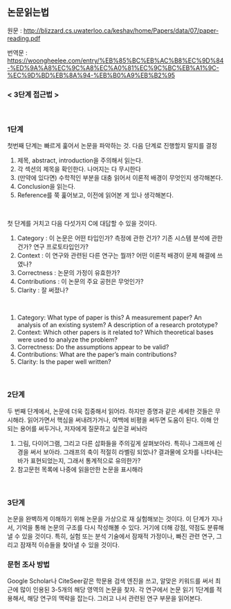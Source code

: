 
## 논문읽는법

원문 : http://blizzard.cs.uwaterloo.ca/keshav/home/Papers/data/07/paper-reading.pdf  

번역문 : https://woongheelee.com/entry/%EB%85%BC%EB%AC%B8%EC%9D%84-%ED%9A%A8%EC%9C%A8%EC%A0%81%EC%9C%BC%EB%A1%9C-%EC%9D%BD%EB%8A%94-%EB%B0%A9%EB%B2%95

### < 3단계 접근법 >

<br/>

### 1단계
첫번째 단계는 빠르게 훑어서 논문을 파악하는 것. 다음 단계로 진행할지 말지를 결정
1. 제목, abstract, introduction을 주의해서 읽는다.
2. 각 섹션의 제목을 확인한다. 나머지는 다 무시한다
3. (만약에 있다면) 수학적인 부분을 대충 읽어서 이론적 배경이 무엇인지 생각해본다.
4. Conclusion을 읽는다.
5. Reference를 쭉 훑어보고, 이전에 읽어본 게 있나 생각해본다.

<br/>

첫 단계를 거치고 다음 다섯가지 C에 대답할 수 있을 것이다.
1. Category : 이 논문은 어떤 타입인가? 측정에 관한 건가? 기존 시스템 분석에 관한건가? 연구 프로토타입인가?
2. Context : 이 연구와 관련된 다른 연구는 뭘까? 어떤 이론적 배경이 문제 해결에 쓰였나?
3. Correctness : 논문의 가정이 유효한가?
4. Contributions : 이 논문의 주요 공헌은 무엇인가?
5. Clarity : 잘 써졌나?

<br/>

1. Category: What type of paper is this? A measurement paper? An analysis of an existing system? A
description of a research prototype?
2. Context: Which other papers is it related to? Which
theoretical bases were used to analyze the problem?
3. Correctness: Do the assumptions appear to be valid?
4. Contributions: What are the paper’s main contributions?
5. Clarity: Is the paper well written?

<br/>

### 2단계
두 번째 단계에서, 논문에 더욱 집중해서 읽어라. 하지만 증명과 같은 세세한 것들은 무시해라.
읽어가면서 핵심을 써내려가거나, 여백에 비평을 써두면 도움이 된다. 이해 안 되는 용어를 써두거나, 저자에게 질문하고 싶은걸 써놔라
1. 그림, 다이어그램, 그리고 다른 삽화들을 주의깊게 살펴보아라. 특히나 그래프에 신경을 써서 보아라. 그래프의 축이 적절히 라벨링 되었나? 결과물에 오차를 나타내는 바가 표현되었는지, 그래서 통계적으로 유의한가?
2. 참고문헌 목록에 나중에 읽을만한 논문을 표시해라

<br/>

### 3단계
논문을 완벽하게 이해하기 위해 논문을 가상으로 재 실험해보는 것이다. 이 단계가 지나서, 기억을 통해 논문의 구조를 다시 작성해볼 수 있다. 거기에 더해 강점, 약점도 분류해낼 수 있을 것이다. 특히, 실험 또는 분석 기술에서 잠재적 가정이나, 빠진 관련 연구, 그리고 잠재적 이슈들을 찾아낼 수 있을 것이다. 

### 문헌 조사 방법
Google Scholar나 CiteSeer같은 학문용 검색 엔진을 쓰고, 알맞은 키워드를 써서 최근에 많이 인용된 3-5개의 해당 영역의 논문을 찾자.
각 연구에서 논문 읽기 1단계를 적용해서, 해당 연구의 맥락을 잡는다. 그러고 나서 관련된 연구 부문을 읽어본다.

